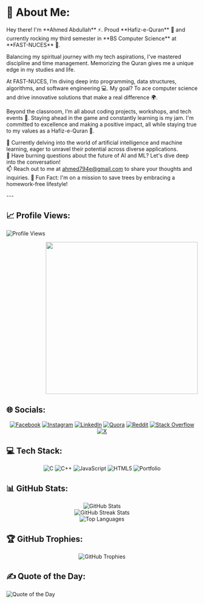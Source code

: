 # 💫 About Me:
<div style="display: flex; align-items: center; justify-content: space-between;">
<div>
Hey there! I'm **Ahmed Abdullah** ⚡️. Proud **Hafiz-e-Quran** 📖 and currently rocking my third semester in **BS Computer Science** at **FAST-NUCES** 🏫.

Balancing my spiritual journey with my tech aspirations, I've mastered discipline and time management. Memorizing the Quran gives me a unique edge in my studies and life.

At FAST-NUCES, I’m diving deep into programming, data structures, algorithms, and software engineering 💻. My goal? To ace computer science and drive innovative solutions that make a real difference 🌍.

Beyond the classroom, I’m all about coding projects, workshops, and tech events 🚀. Staying ahead in the game and constantly learning is my jam. I'm committed to excellence and making a positive impact, all while staying true to my values as a Hafiz-e-Quran 🕋.

🌱 Currently delving into the world of artificial intelligence and machine learning, eager to unravel their potential across diverse applications.  
💬 Have burning questions about the future of AI and ML? Let's dive deep into the conversation!  
📫 Reach out to me at ahmed794e@gmail.com to share your thoughts and inquiries.
🌳 Fun Fact: I'm on a mission to save trees by embracing a homework-free lifestyle!
  </div>
</div>
---

## 📈 Profile Views:
<div align="right">
  <p align="left">
  <img src="https://komarev.com/ghpvc/?username=Ahmed-Abdullah-01&style=flat-square&color=red" alt="Profile Views"/>
</p>
  <img src="https://miro.medium.com/v2/resize:fit:1358/1*yw0TnheAGN-LPneDaTlaxw.gif" width="400px"/>  
</div>

## 🌐 Socials:
<p align="center">
  <a href="https://www.facebook.com/profile.php?id=100095092391809"><img src="https://img.shields.io/badge/Facebook-%231877F2.svg?logo=Facebook&logoColor=white" alt="Facebook"/></a>
  <a href="https://www.instagram.com/eem.ahmed/"><img src="https://img.shields.io/badge/Instagram-%23E4405F.svg?logo=Instagram&logoColor=white" alt="Instagram"/></a>
  <a href="https://tinyurl.com/yy3zvjf5"><img src="https://img.shields.io/badge/LinkedIn-%230077B5.svg?logo=linkedin&logoColor=white" alt="LinkedIn"/></a>
  <a href="https://www.quora.com/profile/Ahmed-Abdullah-933"><img src="https://img.shields.io/badge/Quora-%23B92B27.svg?logo=Quora&logoColor=white" alt="Quora"/></a>
  <a href="https://www.reddit.com/u/eem_ahmed/s/tW3vJDkI98"><img src="https://img.shields.io/badge/Reddit-%23FF4500.svg?logo=Reddit&logoColor=white" alt="Reddit"/></a>
  <a href="https://stackoverflow.com/users/24872094"><img src="https://img.shields.io/badge/-Stackoverflow-FE7A16?logo=stack-overflow&logoColor=white" alt="Stack Overflow"/></a>
  <a href="https://x.com/ahmed_794x"><img src="https://img.shields.io/badge/X-black.svg?logo=X&logoColor=white" alt="X"/></a>
</p>

## 💻 Tech Stack:
<p align="center">
  <img src="https://img.shields.io/badge/c-%2300599C.svg?style=for-the-badge&logo=c&logoColor=white" alt="C"/>
  <img src="https://img.shields.io/badge/c++-%2300599C.svg?style=for-the-badge&logo=c%2B%2B&logoColor=white" alt="C++"/>
  <img src="https://img.shields.io/badge/javascript-%23323330.svg?style=for-the-badge&logo=javascript&logoColor=%23F7DF1E" alt="JavaScript"/>
  <img src="https://img.shields.io/badge/html5-%23E34F26.svg?style=for-the-badge&logo=html5&logoColor=white" alt="HTML5"/>
  <img src="https://img.shields.io/badge/Portfolio-%23000000.svg?style=for-the-badge&logo=firefox&logoColor=#FF7139" alt="Portfolio"/>
</p>

## 📊 GitHub Stats:
<p align="center">
  <img src="https://github-readme-stats.vercel.app/api?username=Ahmed-Abdullah-01&theme=radical&hide_border=false&include_all_commits=true&count_private=true" alt="GitHub Stats"/><br/>
  <img src="https://github-readme-streak-stats.herokuapp.com/?user=Ahmed-Abdullah-01&theme=radical&hide_border=false" alt="GitHub Streak Stats"/><br/>
  <img src="https://github-readme-stats.vercel.app/api/top-langs/?username=Ahmed-Abdullah-01&theme=radical&hide_border=false&include_all_commits=true&count_private=true&layout=compact" alt="Top Languages"/>
</p>

## 🏆 GitHub Trophies:
<p align="center">
  <img src="https://github-profile-trophy.vercel.app/?username=Ahmed-Abdullah-01&theme=radical&no-frame=true&no-bg=false&margin-w=4" alt="GitHub Trophies"/>
</p>

## ✍️ Quote of the Day:
<p align="left">
  <img src="https://quotes-github-readme.vercel.app/api?type=horizontal&theme=radical" alt="Quote of the Day"/>
</p>
